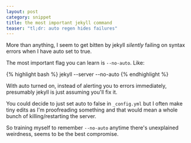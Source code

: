 ```yaml
---
layout: post
category: snippet
title: the most important jekyll command
teaser: "tl;dr: auto regen hides failures"
---
```

More than anything, I seem to get bitten by jekyll *silently* failing on syntax errors when I have auto set to true.

The most important flag you can learn is `--no-auto`. Like:

{% highlight bash %}
jekyll --server --no-auto
{% endhighlight %}

With auto turned on, instead of alerting you to errors immediately, presumably jekyll is just assuming you'll fix it.

You could decide to just set auto to false in `_config.yml` but I often make tiny edits as I'm proofreading something and that would mean a whole bunch of killing/restarting the server.

So training myself to remember `--no-auto` anytime there's unexplained weirdness, seems to be the best compromise.